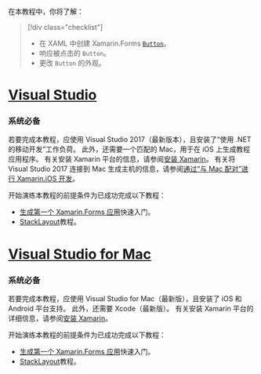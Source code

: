在本教程中，你将了解：

> [!div class="checklist"]
> - 在 XAML 中创建 Xamarin.Forms [`Button`](xref:Xamarin.Forms.Button)。
> - 响应被点击的 `Button`。
> - 更改 `Button` 的外观。

# <a name="visual-studiotabvswin"></a>[Visual Studio](#tab/vswin)

### <a name="prerequisites"></a>系统必备

若要完成本教程，应使用 Visual Studio 2017（最新版本），且安装了“使用 .NET 的移动开发”工作负荷。 此外，还需要一个匹配的 Mac，用于在 iOS 上生成教程应用程序。 有关安装 Xamarin 平台的信息，请参阅[安装 Xamarin](~/get-started/installation/index.md)。 有关将 Visual Studio 2017 连接到 Mac 生成主机的信息，请参阅[通过“与 Mac 配对”进行 Xamarin.iOS 开发](~/ios/get-started/installation/windows/connecting-to-mac/index.md)。

开始演练本教程的前提条件为已成功完成以下教程：

- [生成第一个 Xamarin.Forms 应用](~/get-started/first-app/index.md)快速入门。
- [StackLayout](~/get-started/tutorials/stacklayout/index.yml)教程。

# <a name="visual-studio-for-mactabvsmac"></a>[Visual Studio for Mac](#tab/vsmac)

### <a name="prerequisites"></a>系统必备

若要完成本教程，应使用 Visual Studio for Mac（最新版），且安装了 iOS 和 Android 平台支持。 此外，还需要 Xcode（最新版）。 有关安装 Xamarin 平台的详细信息，请参阅[安装 Xamarin](~/get-started/installation/index.md)。

开始演练本教程的前提条件为已成功完成以下教程：

- [生成第一个 Xamarin.Forms 应用](~/get-started/first-app/index.md)快速入门。
- [StackLayout](~/get-started/tutorials/stacklayout/index.yml)教程。

